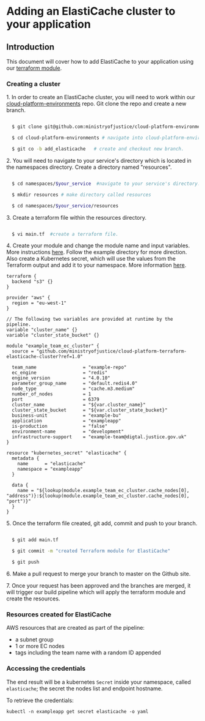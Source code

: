 # Adding an ElastiCache cluster to your application

## Introduction
This document will cover how to add ElastiCache to your application using our [terraform module](https://github.com/ministryofjustice/cloud-platform-terraform-elasticache-cluster).

### Creating a cluster

1\. In order to create an ElastiCache cluster, you will need to work within our [cloud-platform-environments](https://github.com/ministryofjustice/cloud-platform-environments) repo. Git clone the repo and create a new branch.

```bash

  $ git clone git@github.com:ministryofjustice/cloud-platform-environments.git #git clone repo

  $ cd cloud-platform-environments # navigate into cloud-platform-environments directory.

  $ git co -b add_elasticache   # create and checkout new branch.

```

2\. You will need to navigate to your service's directory which is located in the namespaces directory. Create a directory named "resources".

```bash

  $ cd namespaces/$your_service  #navigate to your service's directory.

  $ mkdir resources # make directory called resources

  $ cd namespaces/$your_service/resources

```

3\. Create a terraform file within the resources directory.

```bash

  $ vi main.tf  #create a terraform file.

```

4\. Create your module and change the module name and input variables. More instructions [here](https://github.com/ministryofjustice/cloud-platform-terraform-elasticache-cluster). Follow the example directory for more direction. Also create a Kubernetes secret, which will use the values from the Terraform output and add it to your namespace. More information [here](https://www.terraform.io/docs/providers/kubernetes/r/secret.html).


```hcl
terraform {
  backend "s3" {}
}

provider "aws" {
  region = "eu-west-1"
}

// The following two variables are provided at runtime by the pipeline.
variable "cluster_name" {}
variable "cluster_state_bucket" {}

module "example_team_ec_cluster" {
  source = "github.com/ministryofjustice/cloud-platform-terraform-elasticache-cluster?ref=1.0"

  team_name                 = "example-repo"
  ec_engine                 = "redis"
  engine_version            = "4.0.10"
  parameter_group_name      = "default.redis4.0"
  node_type                 = "cache.m3.medium"
  number_of_nodes           = 1
  port                      = 6379
  cluster_name              = "${var.cluster_name}"
  cluster_state_bucket      = "${var.cluster_state_bucket}"
  business-unit             = "example-bu"
  application               = "exampleapp"
  is-production             = "false"
  environment-name          = "development"
  infrastructure-support    = "example-team@digtal.justice.gov.uk"
}

resource "kubernetes_secret" "elasticache" {
  metadata {
    name      = "elasticache"
    namespace = "exampleapp"
  }

  data {
    name = "${lookup(module.example_team_ec_cluster.cache_nodes[0], "address")}:${lookup(module.example_team_ec_cluster.cache_nodes[0], "port")}"
  }
}

```

5\. Once the terraform file created, git add, commit and push to your branch.

```bash

  $ git add main.tf

  $ git commit -m "created Terraform module for ElastiCache"

  $ git push

```

6\. Make a pull request to merge your branch to master on the Github site.

7\. Once your request has been approved and the branches are merged, it will trigger our build pipeline which will apply the terraform module and create the resources.

### Resources created for ElastiCache
AWS resources that are created as part of the pipeline:

 - a subnet group
 - 1 or more EC nodes
 - tags including the team name with a random ID appended

### Accessing the credentials

The end result will be a kubernetes `Secret` inside your namespace, called `elasticache`; the secret the nodes list and endpoint hostname.

To retrieve the credentials:
 ```
 kubectl -n exampleapp get secret elasticache -o yaml
 ```
